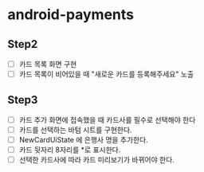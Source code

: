 # android-payments

## Step2
- [ ] 카드 목록 화면 구현
- [ ] 카드 목록이 비어있을 때 "새로운 카드를 등록해주세요" 노출

## Step3
- [ ] 카드 추가 화면에 접속했을 때 카드사를 필수로 선택해야 한다
- [ ] 카드를 선택하는 바텀 시트를 구현한다.
- [ ] NewCardUiState 에 은행사 명을 추가한다.
- [ ] 카드 뒷자리 8자리를 *로 표시한다.
- [ ] 선택한 카드사에 따라 카드 미리보기가 바뀌어야 한다.
